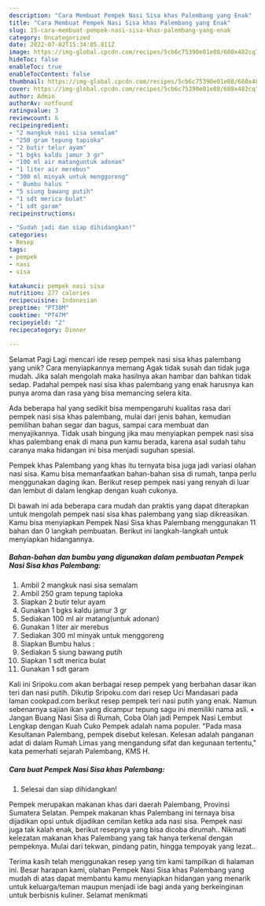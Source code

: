 ```yaml
---
description: "Cara Membuat Pempek Nasi Sisa khas Palembang yang Enak"
title: "Cara Membuat Pempek Nasi Sisa khas Palembang yang Enak"
slug: 15-cara-membuat-pempek-nasi-sisa-khas-palembang-yang-enak
category: Uncategorized
date: 2022-07-02T15:34:05.811Z
image: https://img-global.cpcdn.com/recipes/5cb6c75390e01e08/680x482cq70/pempek-nasi-sisa-khas-palembang-foto-resep-utama.jpg
hideToc: false
enableToc: true
enableTocContent: false
thumbnail: https://img-global.cpcdn.com/recipes/5cb6c75390e01e08/680x482cq70/pempek-nasi-sisa-khas-palembang-foto-resep-utama.jpg
cover: https://img-global.cpcdn.com/recipes/5cb6c75390e01e08/680x482cq70/pempek-nasi-sisa-khas-palembang-foto-resep-utama.jpg
author: Admin
authorAv: notfound
ratingvalue: 3
reviewcount: 6
recipeingredient:
- "2 mangkuk nasi sisa semalam"
- "250 gram tepung tapioka"
- "2 butir telur ayam"
- "1 bgks kaldu jamur 3 gr"
- "100 ml air matanguntuk adonan"
- "1 liter air merebus"
- "300 ml minyak untuk menggoreng"
- " Bumbu halus "
- "5 siung bawang putih"
- "1 sdt merica bulat"
- "1 sdt garam"
recipeinstructions:

- "Sudah jadi dan siap dihidangkan!"
categories:
- Resep
tags:
- pempek
- nasi
- sisa

katakunci: pempek nasi sisa 
nutrition: 277 calories
recipecuisine: Indonesian
preptime: "PT38M"
cooktime: "PT47M"
recipeyield: "2"
recipecategory: Dinner

---
```



Selamat Pagi Lagi mencari ide resep pempek nasi sisa khas palembang yang unik? Cara menyiapkannya memang Agak tidak susah dan tidak juga mudah. Jika salah mengolah maka hasilnya akan hambar dan bahkan tidak sedap. Padahal pempek nasi sisa khas palembang yang enak harusnya kan punya aroma dan rasa yang bisa memancing selera kita.


Ada beberapa hal yang sedikit bisa mempengaruhi kualitas rasa dari pempek nasi sisa khas palembang, mulai dari jenis bahan, kemudian pemilihan bahan segar dan bagus, sampai cara membuat dan menyajikannya. Tidak usah bingung jika mau menyiapkan pempek nasi sisa khas palembang enak di mana pun kamu berada, karena asal sudah tahu caranya maka hidangan ini bisa menjadi suguhan spesial.

Pempek khas Palembang yang khas itu ternyata bisa juga jadi variasi olahan nasi sisa. Kamu bisa memanfaatkan bahan-bahan sisa di rumah, tanpa perlu menggunakan daging ikan. Berikut resep pempek nasi yang renyah di luar dan lembut di dalam lengkap dengan kuah cukonya.


Di bawah ini ada beberapa cara mudah dan praktis yang dapat diterapkan untuk mengolah pempek nasi sisa khas palembang yang siap dikreasikan. Kamu bisa menyiapkan Pempek Nasi Sisa khas Palembang menggunakan 11 bahan dan 0 langkah pembuatan. Berikut ini langkah-langkah untuk menyiapkan hidangannya.

<!--inarticleads1-->

##### Bahan-bahan dan bumbu yang digunakan dalam pembuatan Pempek Nasi Sisa khas Palembang:

1. Ambil 2 mangkuk nasi sisa semalam
1. Ambil 250 gram tepung tapioka
1. Siapkan 2 butir telur ayam
1. Gunakan 1 bgks kaldu jamur 3 gr
1. Sediakan 100 ml air matang(untuk adonan)
1. Gunakan 1 liter air merebus
1. Sediakan 300 ml minyak untuk menggoreng
1. Siapkan  Bumbu halus :
1. Sediakan 5 siung bawang putih
1. Siapkan 1 sdt merica bulat
1. Gunakan 1 sdt garam


Kali ini Sripoku.com akan berbagai resep pempek yang berbahan dasar ikan teri dan nasi putih. Dikutip Sripoku.com dari resep Uci Mandasari pada laman cookpad.com berikut resep pempek teri nasi putih yang enak. Namun sebenarnya sajian ikan yang dicampur tepung sagu ini memiliki nama asli. • Jangan Buang Nasi Sisa di Rumah, Coba Olah jadi Pempek Nasi Lembut Lengkap dengan Kuah Cuko Pempek adalah nama populer. &#34;Pada masa Kesultanan Palembang, pempek disebut kelesan. Kelesan adalah panganan adat di dalam Rumah Limas yang mengandung sifat dan kegunaan tertentu,&#34; kata pemerhati sejarah Palembang, KMS H. 

<!--inarticleads2-->

##### Cara buat Pempek Nasi Sisa khas Palembang:


1. Selesai dan siap dihidangkan!

Pempek merupakan makanan khas dari daerah Palembang, Provinsi Sumatera Selatan. Pempek makanan khas Palembang ini ternaya bisa dijadikan opsi untuk dijadikan cemilan ketika ada nasi sisa. Pempek nasi juga tak kalah enak, berikut resepnya yang bisa dicoba dirumah.. Nikmati kelezatan makanan khas Palembang yang tak hanya terkenal dengan pempeknya. Mulai dari tekwan, pindang patin, hingga tempoyak yang lezat.. 

Terima kasih telah menggunakan resep yang tim kami tampilkan di halaman ini. Besar harapan kami, olahan Pempek Nasi Sisa khas Palembang yang mudah di atas dapat membantu kamu menyiapkan hidangan yang menarik untuk keluarga/teman maupun menjadi ide bagi anda yang berkeinginan untuk berbisnis kuliner. Selamat menikmati
